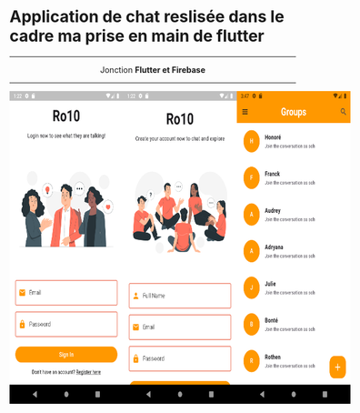 # Application de chat reslisée dans le cadre ma prise en main de flutter
<hr/>
<center> Jonction <strong> Flutter<strong> et <strong> Firebase<strong> </center>
<hr/>
<center>
<div style="display: flex;">
    <img src = './1.png' width="200" height="550" alt=""/>
    <img src = './2.png' width="200" height="550" alt=""/>
    <img src = './3.png' width="200" height="550" alt=""/>
</div>
</center>

